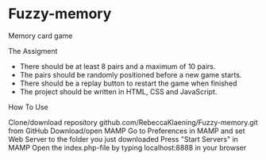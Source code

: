 # Fuzzy-memory
Memory card game 

The Assigment

* There should be at least 8 pairs and a maximum of 10 pairs.
* The pairs should be randomly positioned before a new game starts.
* There should be a replay button to restart the game when finished
* The project should be written in HTML, CSS and JavaScript.


How To Use

Clone/download repository github.com/RebeccaKlaening/Fuzzy-memory.git from GitHub
Download/open MAMP
Go to Preferences in MAMP and set Web Server to the folder you just downloaded
Press "Start Servers" in MAMP
Open the index.php-file by typing localhost:8888 in your browser
